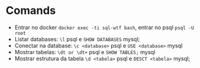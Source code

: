 # Comands
- Entrar no docker `docker exec -ti sql-wtf bash`, entrar no psql `psql -U root`
- Listar databases: `\l` psql e `SHOW DATABASES` mysql;
- Conectar na database: `\c <database>` psql e `USE <database>` mysql
- Mostrar tabelas: `\dt or \dt+` psql e `SHOW TABLES;` mysql
- Mostrar estrutura da tabela `\d <tabela>` psql e `DESCT <tabela>` mysql;